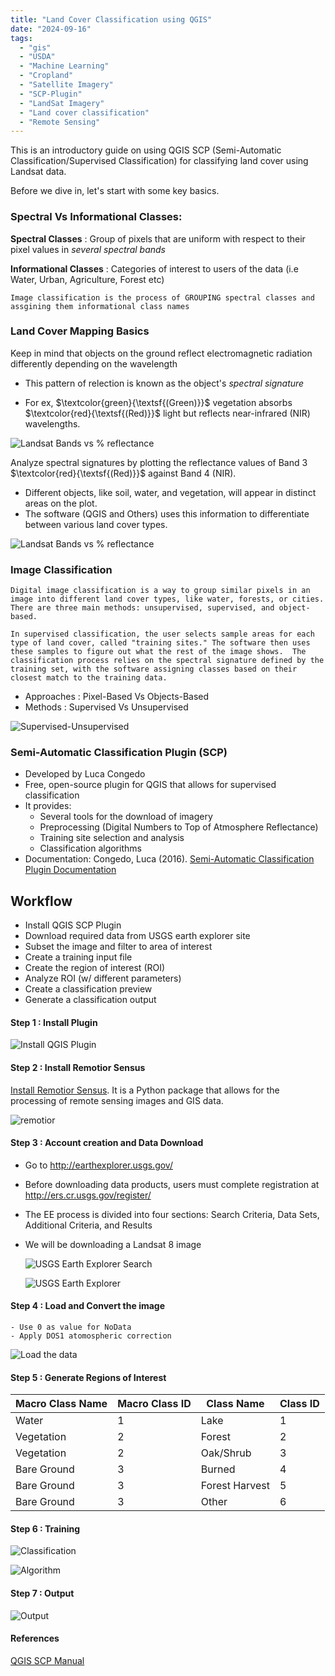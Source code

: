 ```yaml
---
title: "Land Cover Classification using QGIS"
date: "2024-09-16" 
tags:
  - "gis"
  - "USDA"
  - "Machine Learning"
  - "Cropland"
  - "Satellite Imagery"
  - "SCP-Plugin"
  - "LandSat Imagery"
  - "Land cover classification"
  - "Remote Sensing"
---
```


This is an introductory guide on using QGIS SCP (Semi-Automatic Classification/Supervised Classification) for classifying land cover using Landsat data.

Before we dive in, let's start with some key basics.

<h3>Spectral Vs Informational Classes:</h3>

**Spectral Classes** : Group of pixels that are uniform with respect to their pixel values in *several spectral bands*

**Informational Classes** : Categories of interest to users of the data (i.e Water, Urban, Agriculture, Forest etc)

```
Image classification is the process of GROUPING spectral classes and assgining them informational class names

```


<h3>Land Cover Mapping Basics</h3>

Keep in mind that objects on the
ground reflect electromagnetic
radiation differently depending on the wavelength

-  This pattern of relection is known as the object's *spectral signature* 

- For ex,  $\textcolor{green}{\textsf{(Green)}}$ vegetation absorbs  $\textcolor{red}{\textsf{(Red)}}$ light but reflects near-infrared (NIR) wavelengths.


![Landsat Bands vs % reflectance](../images/reflectance-bands.png)

Analyze spectral signatures by plotting the reflectance values of Band 3   $\textcolor{red}{\textsf{(Red)}}$  against Band 4 (NIR).

- Different objects, like soil, water, and vegetation, will appear in distinct areas on the plot.
- The software (QGIS and Others) uses this information to differentiate between various land cover types.

![Landsat Bands vs % reflectance](../images/band3-band4.png)

<h3>Image Classification</h3>


```
Digital image classification is a way to group similar pixels in an image into different land cover types, like water, forests, or cities. There are three main methods: unsupervised, supervised, and object-based. 

In supervised classification, the user selects sample areas for each type of land cover, called "training sites." The software then uses these samples to figure out what the rest of the image shows.  The classification process relies on the spectral signature defined by the training set, with the software assigning classes based on their closest match to the training data.
```

- Approaches :  Pixel-Based Vs Objects-Based
- Methods    :  Supervised Vs Unsupervised 


![Supervised-Unsupervised](../images/supervised-unsupervised.png)



<h3> Semi-Automatic Classification Plugin (SCP) </h3>

- Developed by Luca Congedo
-  Free, open-source plugin for QGIS that allows for supervised classification
- It provides:
  - Several tools for the download of imagery
  - Preprocessing (Digital Numbers to Top of Atmosphere Reflectance)
  - Training site selection and analysis
  - Classification algorithms
- Documentation: Congedo, Luca (2016). [Semi-Automatic Classification Plugin Documentation](https://fromgistors.blogspot.com/p/semi-automatic-classification-plugin.html)

<h2> Workflow </h2>

- Install QGIS SCP Plugin
- Download required data from USGS earth explorer site
- Subset the image and filter to area of interest
- Create a training input file 
- Create the region of interest (ROI)
- Analyze ROI (w/ different parameters)
- Create a classification preview 
- Generate a classification output 


<h4> Step 1 : Install Plugin </h4>

  ![Install QGIS Plugin](../images/SCP-plugin.png)

<h4> Step 2 : Install Remotior Sensus </h4>

  [Install Remotior Sensus](https://remotior-sensus.readthedocs.io/en/latest/installation.html). It is a Python package that allows for the processing of remote sensing images and GIS data.

  ![remotior](../images/remotior-senus.png)

<h4> Step 3 : Account creation and Data Download </h4>

  - Go to http://earthexplorer.usgs.gov/  
  - Before downloading data products, users must complete registration at 
    http://ers.cr.usgs.gov/register/ 
  - The EE process is divided into four sections: Search Criteria, Data Sets, Additional Criteria, and Results 
  -  We will be downloading a Landsat 8 image 



     ![USGS Earth Explorer Search](../images/earth-exp-search.png)


     ![USGS Earth Explorer](../images/earth-exp.png)


<h4> Step 4 : Load and Convert the image  </h4>

    - Use 0 as value for NoData
    - Apply DOS1 atomospheric correction
    
![Load the data](../images/data-load.png)

<h4> Step 5 : Generate Regions of Interest </h4>

| Macro Class Name |  Macro Class ID | Class Name | Class ID
| --- | --- | --- | --- |
Water | 1 | Lake | 1
Vegetation | 2| Forest | 2
Vegetation | 2 | Oak/Shrub| 3
Bare Ground | 3| Burned | 4
Bare Ground |3| Forest Harvest | 5
Bare Ground | 3| Other | 6


<h4> Step 6 : Training </h4>


![Classification](../images/classification.png)

![Algorithm](../images/algorithm.png)

<h4> Step 7 : Output </h4>

![Output](../images/output-classification.png)

<h4> References </h4>

[QGIS SCP Manual](https://github.com/semiautomaticgit/SemiAutomaticClassificationManual/blob/master/scp_dock.rst#id152)
